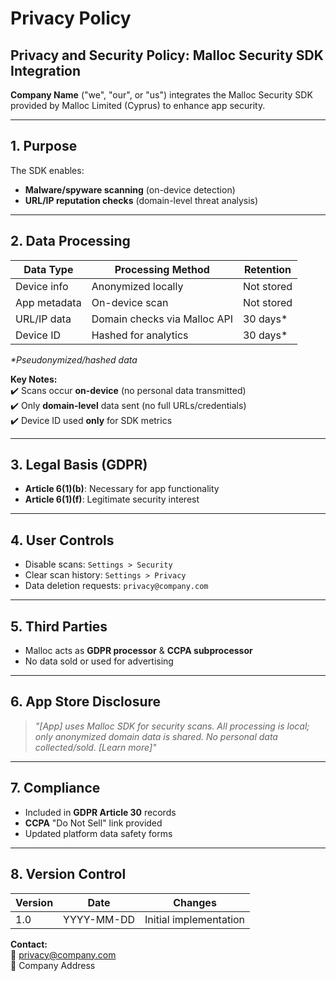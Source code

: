 # Privacy Policy

## Privacy and Security Policy: Malloc Security SDK Integration

**Company Name** ("we", "our", or "us") integrates the Malloc Security SDK provided by Malloc Limited (Cyprus) to enhance app security.

---

## 1. Purpose
The SDK enables:
- **Malware/spyware scanning** (on-device detection)
- **URL/IP reputation checks** (domain-level threat analysis)

---

## 2. Data Processing

| Data Type          | Processing Method                     | Retention       |  
|--------------------|---------------------------------------|-----------------|  
| Device info        | Anonymized locally                   | Not stored      |  
| App metadata       | On-device scan                       | Not stored      |  
| URL/IP data        | Domain checks via Malloc API          | 30 days*        |  
| Device ID          | Hashed for analytics                 | 30 days*        |  

*\*Pseudonymized/hashed data*

**Key Notes:**  
✔️ Scans occur **on-device** (no personal data transmitted)  
✔️ Only **domain-level** data sent (no full URLs/credentials)  
✔️ Device ID used **only** for SDK metrics

---

## 3. Legal Basis (GDPR)
- **Article 6(1)(b)**: Necessary for app functionality
- **Article 6(1)(f)**: Legitimate security interest

---

## 4. User Controls
- Disable scans: `Settings > Security`
- Clear scan history: `Settings > Privacy`
- Data deletion requests: `privacy@company.com`

---

## 5. Third Parties
- Malloc acts as **GDPR processor** & **CCPA subprocessor**
- No data sold or used for advertising

---

## 6. App Store Disclosure
> *"[App] uses Malloc SDK for security scans. All processing is local; only anonymized domain data is shared. No personal data collected/sold. [Learn more]"*

---

## 7. Compliance
- Included in **GDPR Article 30** records
- **CCPA** "Do Not Sell" link provided
- Updated platform data safety forms

---

## 8. Version Control
| Version | Date       | Changes               |  
|---------|------------|-----------------------|  
| 1.0     | YYYY-MM-DD | Initial implementation|  

**Contact:**  
📧 privacy@company.com  
🏢 Company Address  
